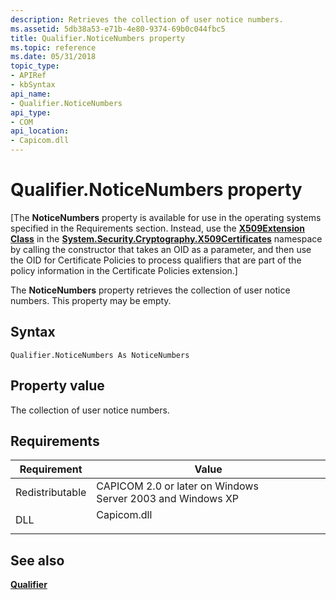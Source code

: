 ```yaml
---
description: Retrieves the collection of user notice numbers.
ms.assetid: 5db38a53-e71b-4e80-9374-69b0c044fbc5
title: Qualifier.NoticeNumbers property
ms.topic: reference
ms.date: 05/31/2018
topic_type:
- APIRef
- kbSyntax
api_name:
- Qualifier.NoticeNumbers
api_type:
- COM
api_location:
- Capicom.dll
---
```


# Qualifier.NoticeNumbers property

\[The **NoticeNumbers** property is available for use in the operating systems specified in the Requirements section. Instead, use the [**X509Extension Class**](/dotnet/api/system.security.cryptography.x509certificates.x509extension?view=netcore-3.1&preserve-view=true) in the [**System.Security.Cryptography.X509Certificates**](/dotnet/api/system.security.cryptography.x509certificates.publickey.-ctor?view=netcore-3.1&preserve-view=true) namespace by calling the constructor that takes an OID as a parameter, and then use the OID for Certificate Policies to process qualifiers that are part of the policy information in the Certificate Policies extension.\]

The **NoticeNumbers** property retrieves the collection of user notice numbers. This property may be empty.

## Syntax


```VB
Qualifier.NoticeNumbers As NoticeNumbers
```



## Property value

The collection of user notice numbers.

## Requirements



| Requirement | Value |
|----------------------------|----------------------------------------------------------------------------------------|
| Redistributable<br/> | CAPICOM 2.0 or later on Windows Server 2003 and Windows XP<br/>                  |
| DLL<br/>             | <dl> <dt>Capicom.dll</dt> </dl> |



## See also

<dl> <dt>

[**Qualifier**](qualifier.md)
</dt> </dl>

 

 
